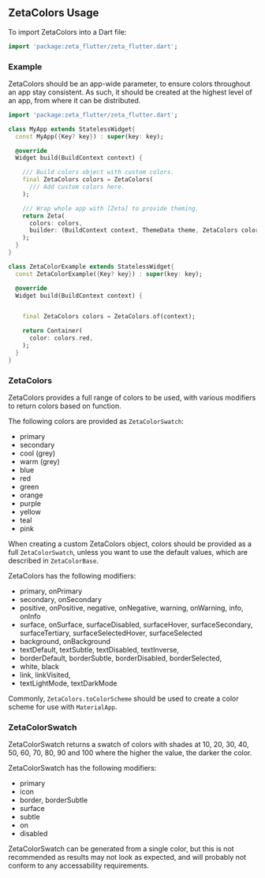 ## ZetaColors Usage

To import ZetaColors into a Dart file:

```dart
import 'package:zeta_flutter/zeta_flutter.dart';
```

### Example

ZetaColors should be an app-wide parameter, to ensure colors throughout an app stay consistent. As such, it should be created at the highest level of an app, from where it can be distributed.

```dart
import 'package:zeta_flutter/zeta_flutter.dart';

class MyApp extends StatelessWidget{
  const MyApp({Key? key}) : super(key: key);

  @override
  Widget build(BuildContext context) {

    /// Build colors object with custom colors.
    final ZetaColors colors = ZetaColors(
      /// Add custom colors here.
    );

    /// Wrap whole app with [Zeta] to provide theming.
    return Zeta(
      colors: colors,
      builder: (BuildContext context, ThemeData theme, ZetaColors colors) => ZetaColorExample(),
    );
  }
}

class ZetaColorExample extends StatelessWidget{
  const ZetaColorExample({Key? key}) : super(key: key);

  @override
  Widget build(BuildContext context) {


    final ZetaColors colors = ZetaColors.of(context);

    return Container(
      color: colors.red,
    );
  }
}

```

### ZetaColors

ZetaColors provides a full range of colors to be used, with various modifiers to return colors based on function.

The following colors are provided as `ZetaColorSwatch`:

- primary
- secondary
- cool (grey)
- warm (grey)
- blue
- red
- green
- orange
- purple
- yellow
- teal
- pink

When creating a custom ZetaColors object, colors should be provided as a full `ZetaColorSwatch`, unless you want to use the default values, which are described in `ZetaColorBase`.

ZetaColors has the following modifiers:

- primary, onPrimary
- secondary, onSecondary
- positive, onPositive, negative, onNegative, warning, onWarning, info, onInfo
- surface, onSurface, surfaceDisabled, surfaceHover, surfaceSecondary, surfaceTertiary, surfaceSelectedHover, surfaceSelected
- background, onBackground
- textDefault, textSubtle, textDisabled, textInverse,
- borderDefault, borderSubtle, borderDisabled, borderSelected,
- white, black
- link, linkVisited,
- textLightMode, textDarkMode

Commonly, `ZetaColors.toColorScheme` should be used to create a color scheme for use with `MaterialApp`.

### ZetaColorSwatch

ZetaColorSwatch returns a swatch of colors with shades at 10, 20, 30, 40, 50, 60, 70, 80, 90 and 100 where the higher the value, the darker the color.

ZetaColorSwatch has the following modifiers:

- primary
- icon
- border, borderSubtle
- surface
- subtle
- on
- disabled

ZetaColorSwatch can be generated from a single color, but this is not recommended as results may not look as expected, and will probably not conform to any accessability requirements.
